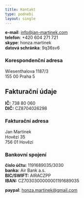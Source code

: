```yaml
---
title: Kontakt
type: podnebi
layout: single
---
```


**e-mail**: [info@jan-martinek.com](mailto:info@jan-martinek.com)  
**telefon**: +420 604 271 721  
**skype**: honza.martinek  
**datová schránka**: 9q36sv6

### Korespondenční adresa

Wiesenthalova 1187/3  
155 00 Praha 5

## Fakturační údaje

**IČ:** 738 80 060  
**DIČ:** CZ8704026298

### Fakturační adresa 
Jan Martinek  
Hovězí 35  
756 01 Hovězí

### Bankovní spojení

**číslo účtu:** 1191689035/3030  
**banka:** Air Bank a.s.  
**BIC/SWIFT:** AIRACZPP  
**IBAN:** CZ7030300000001191689035

**paypal**: honza.martinek@gmail.com
